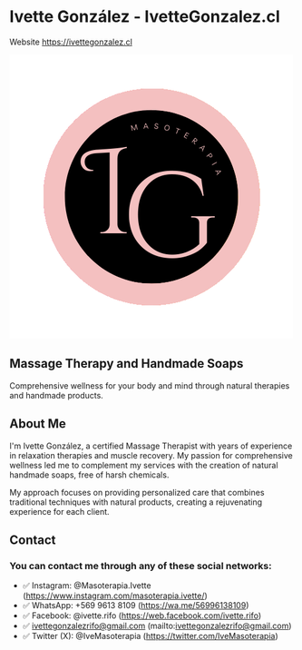 # Ivette González - IvetteGonzalez.cl
Website https://ivettegonzalez.cl

![Ivette González Logo](img/Logo_IG_500.png)

## Massage Therapy and Handmade Soaps

Comprehensive wellness for your body and mind through natural therapies and handmade products.

## About Me
I'm Ivette González, a certified Massage Therapist with years of experience in relaxation therapies and muscle recovery. My passion for comprehensive wellness led me to complement my services with the creation of natural handmade soaps, free of harsh chemicals.

My approach focuses on providing personalized care that combines traditional techniques with natural products, creating a rejuvenating experience for each client.

## Contact
### You can contact me through any of these social networks:

* ✅ Instagram: @Masoterapia.Ivette (https://www.instagram.com/masoterapia.ivette/)
* ✅ WhatsApp: +569 9613 8109 (https://wa.me/56996138109)
* ✅ Facebook: @ivette.rifo (https://web.facebook.com/ivette.rifo)
* ✅ ivettegonzalezrifo@gmail.com (mailto:ivettegonzalezrifo@gmail.com)
* ✅ Twitter (X): @IveMasoterapia (https://twitter.com/IveMasoterapia)

